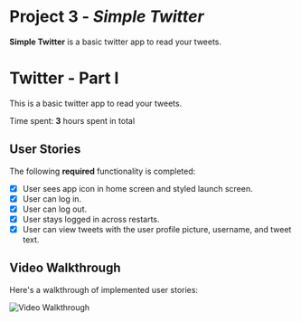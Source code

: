 # Project 3 - *Simple Twitter*

**Simple Twitter** is a basic twitter app to read your tweets.

# Twitter - Part I

This is a basic twitter app to read your tweets.

Time spent: **3** hours spent in total

## User Stories

The following **required** functionality is completed:

- [x] User sees app icon in home screen and styled launch screen. 
- [x] User can log in. 
- [x] User can log out. 
- [x] User stays logged in across restarts.
- [x] User can view tweets with the user profile picture, username, and tweet text. 

## Video Walkthrough

Here's a walkthrough of implemented user stories:

<img src='http://g.recordit.co/HgG3imDo8V.gif' title='Video Walkthrough' width='' alt='Video Walkthrough' />
